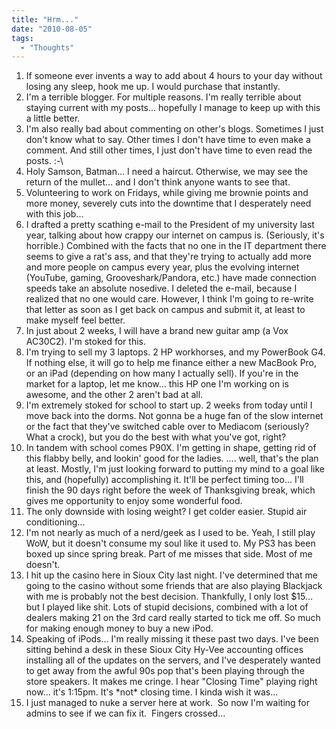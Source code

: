 ```yaml
---
title: "Hrm..."
date: "2010-08-05"
tags:
  - "Thoughts"
---
```


1. If someone ever invents a way to add about 4 hours to your day without losing any sleep, hook me up. I would purchase that instantly.
2. I'm a terrible blogger. For multiple reasons. I'm really terrible about staying current with my posts... hopefully I manage to keep up with this a little better.
3. I'm also really bad about commenting on other's blogs. Sometimes I just don't know what to say. Other times I don't have time to even make a comment. And still other times, I just don't have time to even read the posts. :-\\
4. Holy Samson, Batman... I need a haircut. Otherwise, we may see the return of the mullet... and I don't think anyone wants to see that.
5. Volunteering to work on Fridays, while giving me brownie points and more money, severely cuts into the downtime that I desperately need with this job...
6. I drafted a pretty scathing e-mail to the President of my university last year, talking about how crappy our internet on campus is. (Seriously, it's horrible.) Combined with the facts that no one in the IT department there seems to give a rat's ass, and that they're trying to actually add more and more people on campus every year, plus the evolving internet (YouTube, gaming, Grooveshark/Pandora, etc.) have made connection speeds take an absolute nosedive. I deleted the e-mail, because I realized that no one would care. However, I think I'm going to re-write that letter as soon as I get back on campus and submit it, at least to make myself feel better.
7. In just about 2 weeks, I will have a brand new guitar amp (a Vox AC30C2). I'm stoked for this.
8. I'm trying to sell my 3 laptops. 2 HP workhorses, and my PowerBook G4. If nothing else, it will go to help me finance either a new MacBook Pro, or an iPad (depending on how many I actually sell). If you're in the market for a laptop, let me know... this HP one I'm working on is awesome, and the other 2 aren't bad at all.
9. I'm extremely stoked for school to start up. 2 weeks from today until I move back into the dorms. Not gonna be a huge fan of the slow internet or the fact that they've switched cable over to Mediacom (seriously? What a crock), but you do the best with what you've got, right?
10. In tandem with school comes P90X. I'm getting in shape, getting rid of this flabby belly, and lookin' good for the ladies. .... well, that's the plan at least. Mostly, I'm just looking forward to putting my mind to a goal like this, and (hopefully) accomplishing it. It'll be perfect timing too... I'll finish the 90 days right before the week of Thanksgiving break, which gives me opportunity to enjoy some wonderful food.
11. The only downside with losing weight? I get colder easier. Stupid air conditioning...
12. I'm not nearly as much of a nerd/geek as I used to be. Yeah, I still play WoW, but it doesn't consume my soul like it used to. My PS3 has been boxed up since spring break. Part of me misses that side. Most of me doesn't.
13. I hit up the casino here in Sioux City last night. I've determined that me going to the casino without some friends that are also playing Blackjack with me is probably not the best decision. Thankfully, I only lost $15... but I played like shit. Lots of stupid decisions, combined with a lot of dealers making 21 on the 3rd card really started to tick me off. So much for making enough money to buy a new iPod.
14. Speaking of iPods... I'm really missing it these past two days. I've been sitting behind a desk in these Sioux City Hy-Vee accounting offices installing all of the updates on the servers, and I've desperately wanted to get away from the awful 90s pop that's been playing through the store speakers. It makes me cringe. I hear "Closing Time" playing right now... it's 1:15pm. It's \*not\* closing time. I kinda wish it was...
15. I just managed to nuke a server here at work.  So now I'm waiting for admins to see if we can fix it.  Fingers crossed...
